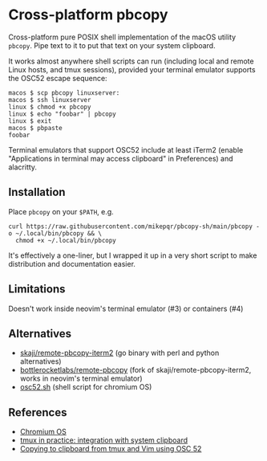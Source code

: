 # Cross-platform pbcopy

Cross-platform pure POSIX shell implementation of the macOS utility `pbcopy`.
Pipe text to it to put that text on your system clipboard.

It works almost anywhere shell scripts can run (including local and remote Linux
hosts, and tmux sessions), provided your terminal emulator supports
the OSC52 escape sequence:

    macos $ scp pbcopy linuxserver:
    macos $ ssh linuxserver
    linux $ chmod +x pbcopy
    linux $ echo "foobar" | pbcopy
    linux $ exit
    macos $ pbpaste
    foobar

Terminal emulators that support OSC52 include at least iTerm2 (enable
"Applications in terminal may access clipboard" in Preferences) and alacritty.

## Installation

Place `pbcopy` on your `$PATH`, e.g.

    curl https://raw.githubusercontent.com/mikepqr/pbcopy-sh/main/pbcopy -o ~/.local/bin/pbcopy && \
      chmod +x ~/.local/bin/pbcopy

It's effectively a one-liner, but I wrapped it up in a very short script to make
distribution and documentation easier.

## Limitations

Doesn't work inside neovim's terminal emulator (#3) or containers (#4)

## Alternatives

- [skaji/remote-pbcopy-iterm2](https://github.com/skaji/remote-pbcopy-iterm2)
  (go binary with perl and python alternatives)
- [bottlerocketlabs/remote-pbcopy](https://github.com/bottlerocketlabs/remote-pbcopy)
  (fork of skaji/remote-pbcopy-iterm2, works in neovim's terminal emulator)
- [osc52.sh](https://chromium.googlesource.com/apps/libapps/+/master/hterm/etc/osc52.sh)
  (shell script for chromium OS)

## References

- [Chromium
  OS](https://chromium.googlesource.com/apps/libapps/+/master/nassh/doc/FAQ.md#Is-OSC-52-aka-clipboard-operations_supported)
- [tmux in practice: integration with system
  clipboard](https://www.freecodecamp.org/news/tmux-in-practice-integration-with-system-clipboard-bcd72c62ff7b/)
- [Copying to clipboard from tmux and Vim using OSC
  52](https://sunaku.github.io/tmux-yank-osc52.html)
